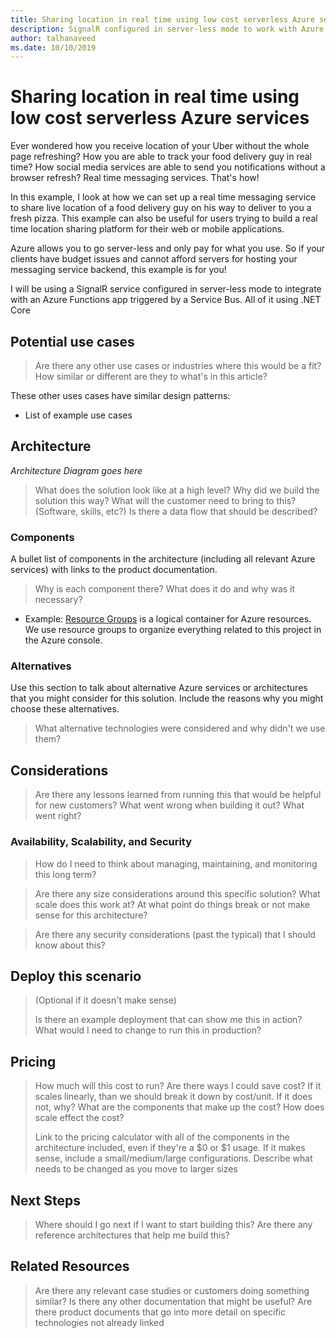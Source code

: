 ```yaml
---
title: Sharing location in real time using low cost serverless Azure services
description: SignalR configured in server-less mode to work with Azure Function triggered by Service Bus. All of it using .NET Core. This scenario is best used for real time messaging applications where users require a low-cost but robust messaging service. 
author: talhanaveed
ms.date: 10/10/2019
---
```

# Sharing location in real time using low cost serverless Azure services

Ever wondered how you receive location of your Uber without the whole page refreshing? How you are able to track your food delivery guy in real time? How social media services are able to send you notifications without a browser refresh? Real time messaging services. That's how!

In this example, I look at how we can set up a real time messaging service to share live location of a food delivery guy on his way to deliver to you a fresh pizza. This example can also be useful for users trying to build a real time location sharing platform for their web or mobile applications.

Azure allows you to go server-less and only pay for what you use. So if your clients have budget issues and cannot afford servers for hosting your messaging service backend, this example is for you!

I will be using a SignalR service configured in server-less mode to integrate with an Azure Functions app triggered by a Service Bus. All of it using .NET Core

## Potential use cases

> Are there any other use cases or industries where this would be a fit?
> How similar or different are they to what's in this article?

These other uses cases have similar design patterns:

* List of example use cases

## Architecture

*Architecture Diagram goes here*

> What does the solution look like at a high level?
> Why did we build the solution this way?
> What will the customer need to bring to this?  (Software, skills, etc?)
> Is there a data flow that should be described?

### Components

A bullet list of components in the architecture (including all relevant Azure services) with links to the product documentation.

> Why is each component there?
> What does it do and why was it necessary?

* Example: [Resource Groups][resource-groups] is a logical container for Azure resources.  We use resource groups to organize everything related to this project in the Azure console.

### Alternatives

Use this section to talk about alternative Azure services or architectures that you might consider for this solution. Include the reasons why you might choose these alternatives.

> What alternative technologies were considered and why didn't we use them?

## Considerations

> Are there any lessons learned from running this that would be helpful for new customers?  What went wrong when building it out?  What went right?

### Availability, Scalability, and Security

> How do I need to think about managing, maintaining, and monitoring this long term?

> Are there any size considerations around this specific solution?
> What scale does this work at?
> At what point do things break or not make sense for this architecture?

> Are there any security considerations (past the typical) that I should know about this?

## Deploy this scenario

> (Optional if it doesn't make sense)
>
> Is there an example deployment that can show me this in action?  What would I need to change to run this in production?

## Pricing

> How much will this cost to run?
> Are there ways I could save cost?
> If it scales linearly, than we should break it down by cost/unit.  If it does not, why?
> What are the components that make up the cost?
> How does scale effect the cost?
>
> Link to the pricing calculator with all of the components in the architecture included, even if they're a $0 or $1 usage.
> If it makes sense, include a small/medium/large configurations.  Describe what needs to be changed as you move to larger sizes

## Next Steps

> Where should I go next if I want to start building this?
> Are there any reference architectures that help me build this?

## Related Resources

> Are there any relevant case studies or customers doing something similar?
> Is there any other documentation that might be useful?
> Are there product documents that go into more detail on specific technologies not already linked

<!-- links -->
[calculator]: https://azure.com/e/
[availability]: /azure/architecture/checklist/availability
[resource-groups]: /azure/azure-resource-manager/resource-group-overview
[resiliency]: /azure/architecture/resiliency/
[security]: /azure/security/
[scalability]: /azure/architecture/checklist/scalability
